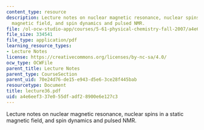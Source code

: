```yaml
---
content_type: resource
description: Lecture notes on nuclear magnetic resonance, nuclear spins in a static
  magnetic field, and spin dynamics and pulsed NMR.
file: /ol-ocw-studio-app/courses/5-61-physical-chemistry-fall-2007/a4e6eef337e055dfadf28900e6e127c3_lecture36.pdf
file_size: 334541
file_type: application/pdf
learning_resource_types:
- Lecture Notes
license: https://creativecommons.org/licenses/by-nc-sa/4.0/
ocw_type: OCWFile
parent_title: Lecture Notes
parent_type: CourseSection
parent_uid: 70e24d76-de15-e943-d5e6-3ce28f445bab
resourcetype: Document
title: lecture36.pdf
uid: a4e6eef3-37e0-55df-adf2-8900e6e127c3
---
```

Lecture notes on nuclear magnetic resonance, nuclear spins in a static magnetic field, and spin dynamics and pulsed NMR.